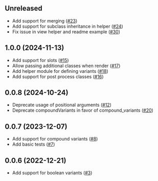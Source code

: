 ## Unreleased
- Add support for merging ([#23](https://github.com/avo-hq/class_variants/pull/23))
- Add support for subclass inheritance in helper ([#24](https://github.com/avo-hq/class_variants/pull/24))
- Fix issue in view helper and readme example ([#30](https://github.com/avo-hq/class_variants/pull/30))

## 1.0.0 (2024-11-13)
- Add support for slots ([#15](https://github.com/avo-hq/class_variants/pull/15))
- Allow passing additional classes when render ([#17](https://github.com/avo-hq/class_variants/pull/17))
- Add helper module for defining variants ([#18](https://github.com/avo-hq/class_variants/pull/18))
- Add support for post process classes ([#16](https://github.com/avo-hq/class_variants/pull/16))

## 0.0.8 (2024-10-24)
- Deprecate usage of positional arguments ([#12](https://github.com/avo-hq/class_variants/pull/12))
- Deprecate compoundVariants in favor of compound_variants ([#20](https://github.com/avo-hq/class_variants/pull/20))

## 0.0.7 (2023-12-07)
- Add support for compound variants ([#8](https://github.com/avo-hq/class_variants/pull/8))
- Add basic tests ([#7](https://github.com/avo-hq/class_variants/pull/7))

## 0.0.6 (2022-12-21)
- Add support for boolean variants ([#3](https://github.com/avo-hq/class_variants/pull/3))
